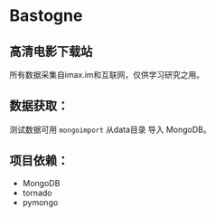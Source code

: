 # Bastogne

高清电影下载站
---



所有数据采集自imax.im和互联网，仅供学习研究之用。

## 数据获取：

测试数据可用 `mongoimport` 从data目录 导入 MongoDB。


## 项目依赖：

* MongoDB
* tornado
* pymongo